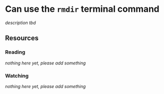 # Can use the `rmdir` terminal command

_description tbd_

## Resources

### Reading

_nothing here yet, please add something_

### Watching

_nothing here yet, please add something_
